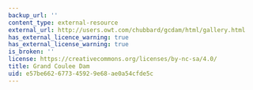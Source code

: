 ```yaml
---
backup_url: ''
content_type: external-resource
external_url: http://users.owt.com/chubbard/gcdam/html/gallery.html
has_external_licence_warning: true
has_external_license_warning: true
is_broken: ''
license: https://creativecommons.org/licenses/by-nc-sa/4.0/
title: Grand Coulee Dam
uid: e57be662-6773-4592-9e68-ae0a54cfde5c
---
```

